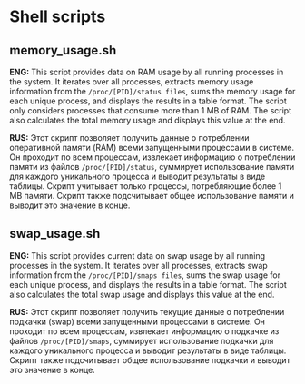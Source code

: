 # Shell scripts

## memory_usage.sh
**ENG:**
This script provides data on RAM usage by all running processes in the system. It iterates over all processes, extracts memory usage information from the `/proc/[PID]/status files`, sums the memory usage for each unique process, and displays the results in a table format. The script only considers processes that consume more than 1 MB of RAM. The script also calculates the total memory usage and displays this value at the end.

**RUS:**
Этот скрипт позволяет получить данные о потреблении оперативной памяти (RAM) всеми запущенными процессами в системе. Он проходит по всем процессам, извлекает информацию о потреблении памяти из файлов `/proc/[PID]/status`, суммирует использование памяти для каждого уникального процесса и выводит результаты в виде таблицы. Скрипт учитывает только процессы, потребляющие более 1 MB памяти. Скрипт также подсчитывает общее использование памяти и выводит это значение в конце.

## swap_usage.sh
**ENG:**
This script provides current data on swap usage by all running processes in the system. It iterates over all processes, extracts swap information from the `/proc/[PID]/smaps files`, sums the swap usage for each unique process, and displays the results in a table format. The script also calculates the total swap usage and displays this value at the end.

**RUS:**
Этот скрипт позволяет получить текущие данные о потреблении подкачки (swap) всеми запущенными процессами в системе. Он проходит по всем процессам, извлекает информацию о подкачке из файлов `/proc/[PID]/smaps`, суммирует использование подкачки для каждого уникального процесса и выводит результаты в виде таблицы. Скрипт также подсчитывает общее использование подкачки и выводит это значение в конце.

